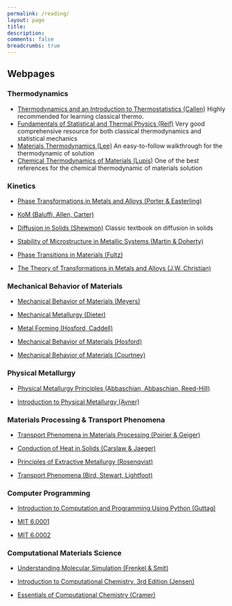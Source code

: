```yaml
---
permalink: /reading/
layout: page
title: 
description: 
comments: false
breadcrumbs: true
---
```


## Webpages

### Thermodynamics

- [Thermodynamics and an Introduction to Thermostatistics (Callen)](https://en.wikipedia.org/wiki/Thermodynamics_and_an_Introduction_to_Thermostatistics) 
Highly recommended for learning classical thermo.
- [Fundamentals of Statistical and Thermal Physics (Reif)](https://www.google.com/books/edition/Fundamentals_of_Statistical_and_Thermal/3ApRAAAAMAAJ?hl=en)
Very good comprehensive resource for both classical thermodynamics and statistical mechanics
- [Materials Thermodynamics (Lee)](https://www.google.com/books/edition/Materials_Thermodynamics_With_Emphasis_O/6x48DQAAQBAJ?hl=en)
An easy-to-follow walkthrough for the thermodynamic of solution
- [Chemical Thermodynamics of Materials (Lupis)](https://www.google.com/books/edition/Chemical_Thermodynamics_of_Materials/KkU5jwEACAAJ?hl=en)
One of the best references for the chemical thermodynamic of materials solution

### Kinetics

- [Phase Transformations in Metals and Alloys (Porter & Easterling)](https://www.google.com/books/edition/Phase_Transformations_in_Metals_and_Allo/eYR5Re5tZisC?hl=en)

- [KoM (Baluffi, Allen, Carter)](https://onlinelibrary.wiley.com/doi/book/10.1002/0471749311)

- [Diffusion in Solids (Shewmon)](https://www.google.com/books/edition/Diffusion_in_Solids/0v2qDQAAQBAJ?hl=en&gbpv=0)
Classic textbook on diffusion in solids

- [Stability of Microstructure in Metallic Systems (Martin & Doherty)](https://www.cambridge.org/core/books/stability-of-microstructure-in-metallic-systems/BC96B2C42254C44A4BF213462C225E92)

- [Phase Transitions in Materials (Fultz)](https://doi.org/10.1017/9781108641449)

- [The Theory of Transformations in Metals and Alloys (J.W. Christian)](https://www.sciencedirect.com/book/9780080440194/the-theory-of-transformations-in-metals-and-alloys)


### Mechanical Behavior of Materials

- [Mechanical Behavior of Materials (Meyers)](https://www.google.com/books/edition/Mechanical_Behavior_of_Materials/v-_oAwAAQBAJ?hl=en&gbpv=0)

- [Mechanical Metallurgy (Dieter)](https://www.betterworldbooks.com/product/detail/mechanical-metallurgy-9780071004060?shipto=US&curcode=USD&gad_source=1&gclid=CjwKCAjwwLO_BhB2EiwAx2e-30KgCoSVUut8XT-G1PROP-NmVCGEcJotp-ZntVtqAUFR4ImNrFi-ZBoCQs4QAvD_BwE)

- [Metal Forming (Hosford, Caddell)](https://www.google.com/books/edition/Metal_Forming/x0GWAd7hNy0C?hl=en)

- [Mechanical Behavior of Materials (Hosford)](https://www.google.com/books/edition/Mechanical_Behavior_of_Materials/AOGBlCJxs_wC?hl=en&gbpv=0)

- [Mechanical Behavior of Materials (Courtney)](https://www.google.com/books/edition/Mechanical_Behavior_of_Materials/QcYSAAAAQBAJ?hl=en&gbpv=0)

### Physical Metallurgy

- [Physical Metallurgy Principles (Abbaschian, Abbaschian, Reed-Hill)](https://books.google.com/books?id=wh4v6UWjYdIC&newbks=0&hl=en&source=newbks_fb)

- [Introduction to Physical Metallurgy (Avner)](https://www.google.com/books/edition/Introduction_to_Physical_Metallurgy/ZsBTAAAAMAAJ?hl=en)


### Materials Processing & Transport Phenomena

- [Transport Phenomena in Materials Processing (Poirier & Geiger)](https://link.springer.com/book/10.1007/978-3-319-48090-9)


- [Conduction of Heat in Solids (Carslaw & Jaeger)](https://link.springer.com/book/10.1007/978-3-319-48090-9)

- [Principles of Extractive Metallurgy (Rosenqvist)](https://www.google.com/books/edition/Principles_of_Extractive_Metallurgy/I2mg2ine4AEC?hl=en&gbpv=0)

- [Transport Phenomena (Bird, Stewart, Lightfoot)](https://www.google.com/books/edition/Transport_Phenomena/5CxEDwAAQBAJ?hl=en&gbpv=0)

### Computer Programming

- [Introduction to Computation and Programming Using Python (Guttag)](https://www.google.com/books/edition/Introduction_to_Computation_and_Programm/KabKDAAAQBAJ?hl=en&gbpv=0)

- [MIT 6.0001](https://ocw.mit.edu/courses/6-0001-introduction-to-computer-science-and-programming-in-python-fall-2016/)

- [MIT 6.0002](https://ocw.mit.edu/courses/6-0002-introduction-to-computational-thinking-and-data-science-fall-2016/)

### Computational Materials Science

- [Understanding Molecular Simulation (Frenkel & Smit)](https://www.sciencedirect.com/book/9780122673511/understanding-molecular-simulation)

- [Introduction to Computational Chemistry, 3rd Edition (Jensen)](https://www.wiley.com/en-us/Introduction+to+Computational+Chemistry%2C+3rd+Edition-p-9781118825990)

- [Essentials of Computational Chemistry (Cramer)](https://www.wiley.com/en-us/Essentials+of+Computational+Chemistry%3A+Theories+and+Models%2C+2nd+Edition-p-9780470091821)